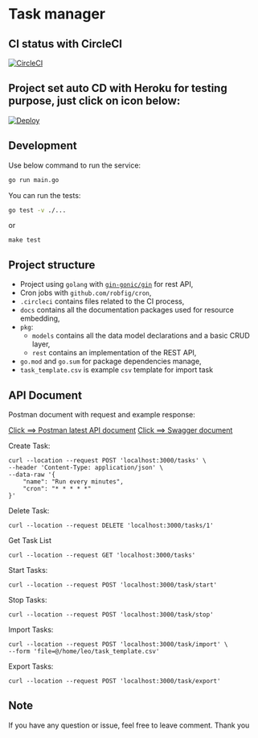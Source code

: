 # Task manager 

## CI status with CircleCI

[![CircleCI](https://circleci.com/gh/leowilbur/task_manager.svg?style=svg)](https://app.circleci.com/pipelines/github/leowilbur/task_manager)
## Project set auto CD with Heroku for testing purpose, just click on icon below: 
[![Deploy](https://www.herokucdn.com/deploy/button.svg)](https://leowilbur-task-manager.herokuapp.com/swagger.json)

## Development

Use below command to run the service:

```bash
go run main.go
```

You can run the tests:

```bash
go test -v ./...
```
or 
```
make test
```

## Project structure

 - Project using `golang` with [`gin-gonic/gin`](https://github.com/gin-gonic/gin) for rest API,
 - Cron jobs with `github.com/robfig/cron`,
 - `.circleci` contains files related to the CI process,
 - `docs` contains all the documentation packages used for resource embedding,
 - `pkg`:
   - `models` contains all the data model declarations and a basic CRUD layer,
   - `rest` contains an implementation of the REST API,
 - `go.mod` and `go.sum` for package dependencies manage,
 - `task_template.csv` is example `csv` template for import task

## API Document

Postman document with request and example response:

[Click ==> Postman latest API document](https://documenter.getpostman.com/view/8050990/Tz5wVu2j)
[Click ==> Swagger document](https://leowilbur-task-manager.herokuapp.com/swagger.json)

Create Task:
```
curl --location --request POST 'localhost:3000/tasks' \
--header 'Content-Type: application/json' \
--data-raw '{
    "name": "Run every minutes",
    "cron": "* * * * *"
}'
```

Delete Task:
```
curl --location --request DELETE 'localhost:3000/tasks/1' 
```

Get Task List
```
curl --location --request GET 'localhost:3000/tasks'
```

Start Tasks:
```
curl --location --request POST 'localhost:3000/task/start' 
```

Stop Tasks:
```
curl --location --request POST 'localhost:3000/task/stop' 
```

Import Tasks:
```
curl --location --request POST 'localhost:3000/task/import' \
--form 'file=@/home/leo/task_template.csv'
```

Export Tasks:
```
curl --location --request POST 'localhost:3000/task/export'
```

## Note
If you have any question or issue, feel free to leave comment.
Thank you